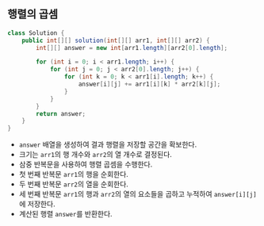 ## 행렬의 곱셈

```java
class Solution {
    public int[][] solution(int[][] arr1, int[][] arr2) {
        int[][] answer = new int[arr1.length][arr2[0].length];

        for (int i = 0; i < arr1.length; i++) {
            for (int j = 0; j < arr2[0].length; j++) {
                for (int k = 0; k < arr1[i].length; k++) {
                    answer[i][j] += arr1[i][k] * arr2[k][j];
                }
            }
        }
        return answer;
    }
}
```

* `answer` 배열을 생성하여 결과 행렬을 저장할 공간을 확보한다.
* 크기는 `arr1`의 행 개수와 `arr2`의 열 개수로 결정된다.
* 삼중 반복문을 사용하여 행렬 곱셈을 수행한다.
* 첫 번째 반복문 `arr1`의 행을 순회한다.
* 두 번째 반복문 `arr2`의 열을 순회한다.
* 세 번째 반복문 `arr1`의 행과 `arr2`의 열의 요소들을 곱하고 누적하여 `answer[i][j]`에 저장한다.
* 계산된 행렬 `answer`를 반환한다.